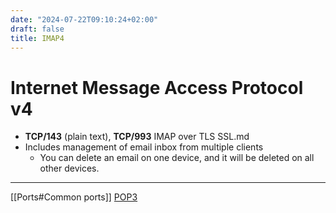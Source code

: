 ```yaml
---
date: "2024-07-22T09:10:24+02:00"
draft: false
title: IMAP4
---
```


# Internet Message Access Protocol v4

-   **TCP/143** (plain text), **TCP/993** IMAP over TLS SSL.md
-   Includes management of email inbox from multiple clients
    -   You can delete an email on one device, and it will be deleted on
        all other devices.

------------------------------------------------------------------------

\[\[Ports#Common ports\]\] [POP3](/Notes/posts/protocols/POP3)
